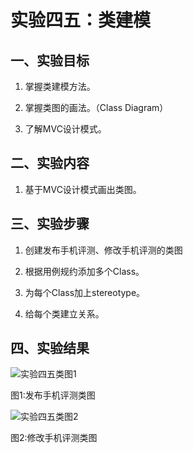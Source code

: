 # 实验四五：类建模

## 一、实验目标

1. 掌握类建模方法。

2. 掌握类图的画法。（Class Diagram）

3. 了解MVC设计模式。

## 二、实验内容

1. 基于MVC设计模式画出类图。

## 三、实验步骤

1. 创建发布手机评测、修改手机评测的类图

2. 根据用例规约添加多个Class。

3. 为每个Class加上stereotype。

4. 给每个类建立关系。

## 四、实验结果

![实验四五类图1](./1model4_ClassDiagram1.jpg)

图1:发布手机评测类图

![实验四五类图2](./1model4_ClassDiagram2.jpg)

图2:修改手机评测类图
